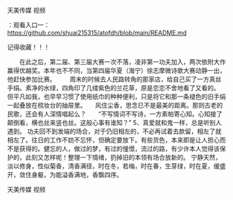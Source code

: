 天美传媒 视频

：观看入口一：https://github.com/shuai215315/atofdh/blob/main/README.md


记得收藏！！！



　　在此之后，第二届、第三届大赛一次不落，凌非第一功夫加入，两次依附大作赢得优越奖。本年也不不同，当第四届华夏（海宁）徐志摩微诗歌大赛动静一出，他赶快参加比赛。
　　周末的时候去人民路转角的那家店，给自己买了一方真丝手绢。素净的水绿，四角印了几缕紫色的兰花草，原是恋恋不舍地看了又看的。　　但平凡如我，也早早习惯了使用纸巾的种种便利，只是将它和那一条褪色的旧手绢一起叠放在梳妆台的抽屉里。　　风住尘香，思念已不是最美的距离。那则古老的民歌，还会有人深情唱起么？　　“不写情词不写诗，一方素帕寄心知。心知接了颠倒看，横也丝来竖也丝。这般心事有谁知？”
	5、真爱就和鬼一样，总是听别人遇到。
	功夫回不到发端的场合，对于仍旧相左的，不必再试着去款留，相左了就相左了。往日的工作不妨不忘怀，但确定要放下。有些货色，本来即是让人担心而不是获得的。健忘的人，做过的梦，有过的憧憬，流过的路，有少许本人觉得该保护的，此刻又怎样呢！整理一下情绪，扔掉旧的本领有场合放新的。
宁静天然，淡以修身，性似菊香，清香满径，时在冬，若梅，时在春，生芽绿，时在夏，缓盛开，敛住身躯，为能溢香满地，香飘四序。







天美传媒 视频

